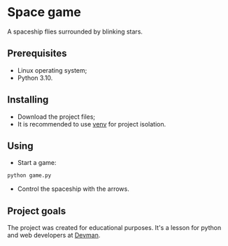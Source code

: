 # Space game

A spaceship flies  surrounded by blinking stars.

## Prerequisites

- Linux operating system;
- Python 3.10.

## Installing

- Download the project files;
- It is recommended to use [venv](https://docs.python.org/3/library/venv.html?highlight=venv#module-venv) for project isolation.

## Using

- Start a game:

```bash
python game.py
```

- Control the spaceship with the arrows.

## Project goals

The project was created for educational purposes.
It's a lesson for python and web developers at [Devman](https://dvmn.org).
